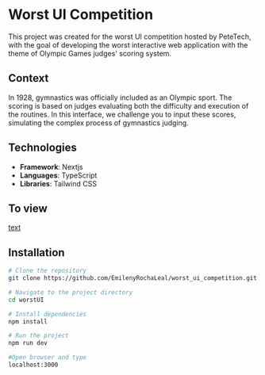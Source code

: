 
# Worst UI Competition

This project was created for the worst UI competition hosted by PeteTech, with the goal of developing the worst interactive web application with the theme of Olympic Games judges' scoring system.

## Context

In 1928, gymnastics was officially included as an Olympic sport. The scoring is based on judges evaluating both the difficulty and execution of the routines. In this interface, we challenge you to input these scores, simulating the complex process of gymnastics judging.


## Technologies 

- **Framework**: Nextjs
- **Languages**: TypeScript
- **Libraries**: Tailwind CSS

## To view
[text](https://worst-ui-competition-three.vercel.app/)

## Installation

```bash
# Clone the repository
git clone https://github.com/EmilenyRochaLeal/worst_ui_competition.git

# Navigate to the project directory
cd worstUI

# Install dependencies
npm install

# Run the project
npm run dev

#Open browser and type
localhost:3000
